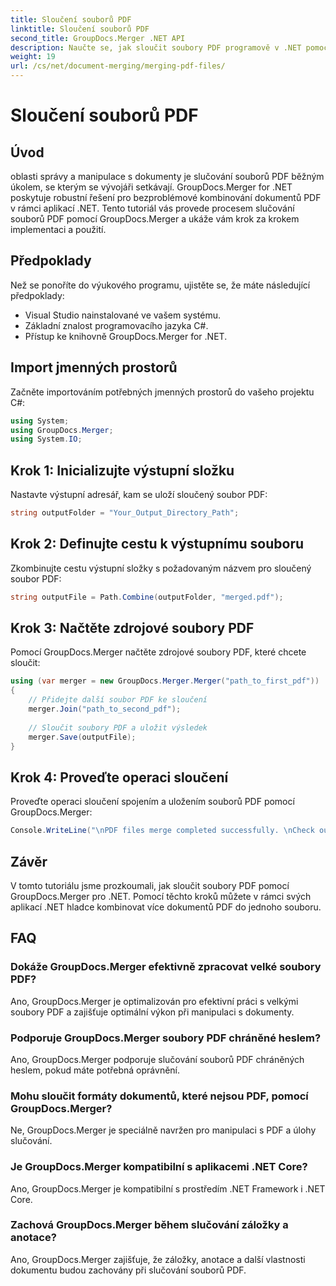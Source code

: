 ```yaml
---
title: Sloučení souborů PDF
linktitle: Sloučení souborů PDF
second_title: GroupDocs.Merger .NET API
description: Naučte se, jak sloučit soubory PDF programově v .NET pomocí GroupDocs.Merger pro bezproblémovou správu dokumentů.
weight: 19
url: /cs/net/document-merging/merging-pdf-files/
---
```


# Sloučení souborů PDF

## Úvod
oblasti správy a manipulace s dokumenty je slučování souborů PDF běžným úkolem, se kterým se vývojáři setkávají. GroupDocs.Merger for .NET poskytuje robustní řešení pro bezproblémové kombinování dokumentů PDF v rámci aplikací .NET. Tento tutoriál vás provede procesem slučování souborů PDF pomocí GroupDocs.Merger a ukáže vám krok za krokem implementaci a použití.
## Předpoklady
Než se ponoříte do výukového programu, ujistěte se, že máte následující předpoklady:
- Visual Studio nainstalované ve vašem systému.
- Základní znalost programovacího jazyka C#.
- Přístup ke knihovně GroupDocs.Merger for .NET.

## Import jmenných prostorů
Začněte importováním potřebných jmenných prostorů do vašeho projektu C#:
```csharp
using System; 
using GroupDocs.Merger;
using System.IO;
```
## Krok 1: Inicializujte výstupní složku
Nastavte výstupní adresář, kam se uloží sloučený soubor PDF:
```csharp
string outputFolder = "Your_Output_Directory_Path";
```
## Krok 2: Definujte cestu k výstupnímu souboru
Zkombinujte cestu výstupní složky s požadovaným názvem pro sloučený soubor PDF:
```csharp
string outputFile = Path.Combine(outputFolder, "merged.pdf");
```
## Krok 3: Načtěte zdrojové soubory PDF
Pomocí GroupDocs.Merger načtěte zdrojové soubory PDF, které chcete sloučit:
```csharp
using (var merger = new GroupDocs.Merger.Merger("path_to_first_pdf"))
{
    // Přidejte další soubor PDF ke sloučení
    merger.Join("path_to_second_pdf");
    
    // Sloučit soubory PDF a uložit výsledek
    merger.Save(outputFile);
}
```
## Krok 4: Proveďte operaci sloučení
Proveďte operaci sloučení spojením a uložením souborů PDF pomocí GroupDocs.Merger:
```csharp
Console.WriteLine("\nPDF files merge completed successfully. \nCheck output in {0}", outputFolder);
```

## Závěr
V tomto tutoriálu jsme prozkoumali, jak sloučit soubory PDF pomocí GroupDocs.Merger pro .NET. Pomocí těchto kroků můžete v rámci svých aplikací .NET hladce kombinovat více dokumentů PDF do jednoho souboru.

## FAQ
### Dokáže GroupDocs.Merger efektivně zpracovat velké soubory PDF?
Ano, GroupDocs.Merger je optimalizován pro efektivní práci s velkými soubory PDF a zajišťuje optimální výkon při manipulaci s dokumenty.
### Podporuje GroupDocs.Merger soubory PDF chráněné heslem?
Ano, GroupDocs.Merger podporuje slučování souborů PDF chráněných heslem, pokud máte potřebná oprávnění.
### Mohu sloučit formáty dokumentů, které nejsou PDF, pomocí GroupDocs.Merger?
Ne, GroupDocs.Merger je speciálně navržen pro manipulaci s PDF a úlohy slučování.
### Je GroupDocs.Merger kompatibilní s aplikacemi .NET Core?
Ano, GroupDocs.Merger je kompatibilní s prostředím .NET Framework i .NET Core.
### Zachová GroupDocs.Merger během slučování záložky a anotace?
Ano, GroupDocs.Merger zajišťuje, že záložky, anotace a další vlastnosti dokumentu budou zachovány při slučování souborů PDF.